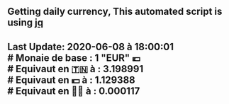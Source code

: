 ## Getting daily currency, This automated script is using [jq](https://stedolan.github.io/jq/)
## Last Update:  2020-06-08 à 18:00:01 </br># Monaie de base : 1 "EUR" 💶 </br> # Equivaut en 🇹🇳 à :  3.198991 </br> # Equivaut en 💵 à : 1.129388</br> # Equivaut en 🐱‍💻 à :  0.000117
